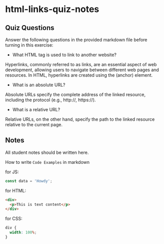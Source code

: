 # html-links-quiz-notes

## Quiz Questions

Answer the following questions in the provided markdown file before turning in this exercise:

- What HTML tag is used to link to another website?

Hyperlinks, commonly referred to as links, are an essential aspect of web development, allowing users to navigate between different web pages and resources. In HTML, hyperlinks are created using the <a> (anchor) element.

- What is an absolute URL?

Absolute URLs specify the complete address of the linked resource, including the protocol (e.g., http://, https://).

- What is a relative URL?

Relative URLs, on the other hand, specify the path to the linked resource relative to the current page.

## Notes

All student notes should be written here.

How to write `Code Examples` in markdown

for JS:

```javascript
const data = 'Howdy';
```

for HTML:

```html
<div>
  <p>This is text content</p>
</div>
```

for CSS:

```css
div {
  width: 100%;
}
```
